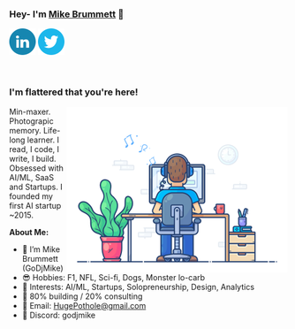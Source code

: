 ### Hey- I'm <a href="https://www.linkedin.com/in/mjbrummett/" target="_blank" title="Mike Brummett">Mike Brummett</a> 👋

[![GoDjMike's LinkedIn Profile](media/linkedin.png)](https://www.linkedin.com/in/mjbrummett/)
[![GoDjMike's Twitter/X Profile](media/twitter.png)](https://x.com/GoDjMike)

</br>

### I'm flattered that you're here!

<img align="right" alt="Mike Brummett aka GoDjMike aka Pothole aka HugePothole" src="media/coding.gif" width="400" />

Min-maxer. Photograpic memory. Life-long learner. I read, I code, I write, I build.
Obsessed with AI/ML, SaaS and Startups.
I founded my first AI startup ~2015.

**About Me:**

- 🤝 I’m Mike Brummett (GoDjMike)
- 😎 Hobbies: F1, NFL, Sci-fi, Dogs, Monster lo-carb
- 📒 Interests: AI/ML, Startups, Solopreneurship, Design, Analytics
- 🏢 80% building / 20% consulting
- 📧 Email: HugePothole@gmail.com
- 💬 Discord: godjmike
